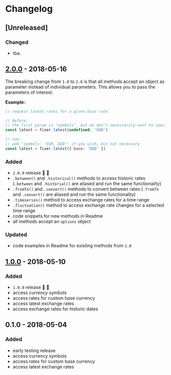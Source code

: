 # Changelog

## [Unreleased]

### Changed
- tba.


## [2.0.0](https://github.com/fs-opensource/fixer-node/compare/v1.0.0...v2.0.0) - 2018-05-16
The breaking change from `1.0` to `2.0` is that all methods accept an object as parameter
instead of individual parameters. This allows you to pass the parameters of interest.

**Example:**

```js
// request latest rates for a given base rate

// before:
// the first param is "symbols", but we don't necessarily want to specify it
const latest = fixer.latest(undefined, 'USD')

// now:
// add "symbols: 'EUR, AUD'" if you wish, but not necessary
const latest = fixer.latest({ base: 'USD' })
```


### Added
- `2.0.0` release 🚀 🎉
- `.between()` and `.historical()` methods to access historic rates (`.between` and `.historial()` are aliased and run the same functionality)
- `.fromTo()` and `.convert()` methods to convert between rates (`.fromTo` and `.convert()` are aliased and run the same functionality)
- `.timeseries()` method to access exchange rates for a time range
- `.fluctuation()` method to access exchange rate changes for a selected time range
- code snippets for new methods in Readme
- all methods accept an `options` object

### Updated
- code examples in Readme for existing methods from `1.0`


## [1.0.0](https://github.com/fs-opensource/fixer-node/compare/v0.1.0...v1.0.0) - 2018-05-10

### Added
- `1.0.0` release 🚀 🎉
- access currency symbols
- access rates for custom base currency
- access latest exchange rates
- access exchange rates for historic dates


## 0.1.0 - 2018-05-04

### Added
- early testing release
- access currency symbols
- access rates for custom base currency
- access latest exchange rates
